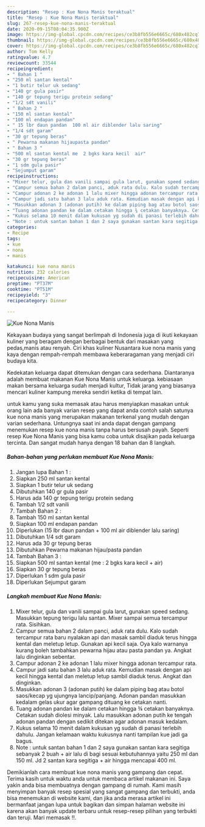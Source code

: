 ```yaml
---
description: "Resep : Kue Nona Manis teraktual"
title: "Resep : Kue Nona Manis teraktual"
slug: 267-resep-kue-nona-manis-teraktual
date: 2020-09-15T08:04:35.900Z
image: https://img-global.cpcdn.com/recipes/ce3b8fb556e6665c/680x482cq70/kue-nona-manis-foto-resep-utama.jpg
thumbnail: https://img-global.cpcdn.com/recipes/ce3b8fb556e6665c/680x482cq70/kue-nona-manis-foto-resep-utama.jpg
cover: https://img-global.cpcdn.com/recipes/ce3b8fb556e6665c/680x482cq70/kue-nona-manis-foto-resep-utama.jpg
author: Tom Kelly
ratingvalue: 4.7
reviewcount: 33544
recipeingredient:
- " Bahan 1 "
- "250 ml santan kental"
- "1 butir telur uk sedang"
- "140 gr gula pasir"
- "140 gr tepung terigu protein sedang"
- "1/2 sdt vanili"
- " Bahan 2 "
- "150 ml santan kental"
- "100 ml endapan pandan"
- " 15 lbr daun pandan  100 ml air diblender lalu saring"
- "1/4 sdt garam"
- "30 gr tepung beras"
- " Pewarna makanan hijaupasta pandan"
- " Bahan 3 "
- "500 ml santan kental me  2 bgks kara kecil  air"
- "30 gr tepung beras"
- "1 sdm gula pasir"
- "Sejumput garam"
recipeinstructions:
- "Mixer telur, gula dan vanili sampai gula larut, gunakan speed sedang. Masukkan tepung terigu lalu santan. Mixer sampai semua tercampur rata. Sisihkan."
- "Campur semua bahan 2 dalam panci, aduk rata dulu. Kalo sudah tercampur rata baru nyalakan api dan masak sambil diaduk terus hingga kental dan meletup letup. Gunakan api kecil saja. Oya kalo warnanya kurang boleh tambahkan pewarna hijau atau pasta pandan ya. Angkat lalu dinginkan sebentar."
- "Campur adonan 2 ke adonan 1 lalu mixer hingga adonan tercampur rata."
- "Campur jadi satu bahan 3 lalu aduk rata. Kemudian masak dengan api kecil hingga kental dan meletup letup sambil diaduk terus. Angkat dan dinginkan."
- "Masukkan adonan 3 (adonan putih) ke dalam piping bag atau botol saos/kecap yg ujungnya lancip/panjang. Adonan pandan masukkan kedalam gelas ukur agar gampang dituang ke cetakan nanti."
- "Tuang adonan pandan ke dalam cetakan hingga ¾ cetakan banyaknya. Cetakan sudah diolesi minyak. Lalu masukkan adonan putih ke tengah adonan pandan dengan sedikit ditekan agar adonan masuk kedalam."
- "Kukus selama 10 menit dalam kukusan yg sudah di panasi terlebih dahulu. Jangan kelamaan waktu kukusnya nanti tampilan kue jadi ga bagus."
- "Note : untuk santan bahan 1 dan 2 saya gunakan santan kara segitiga sebanyak 2 buah + air lalu di bagi sesuai kebutuhannya yaitu 250 ml dan 150 ml. Jd 2 santan kara segitiga + air hingga mencapai 400 ml."
categories:
- Recipe
tags:
- kue
- nona
- manis

katakunci: kue nona manis 
nutrition: 232 calories
recipecuisine: American
preptime: "PT37M"
cooktime: "PT51M"
recipeyield: "3"
recipecategory: Dinner

---
```



![Kue Nona Manis](https://img-global.cpcdn.com/recipes/ce3b8fb556e6665c/680x482cq70/kue-nona-manis-foto-resep-utama.jpg)

Kekayaan budaya yang sangat berlimpah di Indonesia juga di ikuti kekayaan kuliner yang beragam dengan berbagai bentuk dari masakan yang pedas,manis atau renyah. Ciri khas kuliner Nusantara kue nona manis yang kaya dengan rempah-rempah membawa keberaragaman yang menjadi ciri budaya kita.




Kedekatan keluarga dapat ditemukan dengan cara sederhana. Diantaranya adalah membuat makanan Kue Nona Manis untuk keluarga. kebiasaan makan bersama keluarga sudah menjadi kultur, Tidak jarang yang biasanya mencari kuliner kampung mereka sendiri ketika di tempat lain.

untuk kamu yang suka memasak atau harus menyiapkan masakan untuk orang lain ada banyak varian resep yang dapat anda contoh salah satunya kue nona manis yang merupakan makanan terkenal yang mudah dengan varian sederhana. Untungnya saat ini anda dapat dengan gampang menemukan resep kue nona manis tanpa harus bersusah payah.
Seperti resep Kue Nona Manis yang bisa kamu coba untuk disajikan pada keluarga tercinta. Dan sangat mudah hanya dengan 18 bahan dan 8 langkah.


<!--inarticleads1-->

##### Bahan-bahan yang perlukan membuat Kue Nona Manis:

1. Jangan lupa  Bahan 1 :
1. Siapkan 250 ml santan kental
1. Siapkan 1 butir telur uk sedang
1. Dibutuhkan 140 gr gula pasir
1. Harus ada 140 gr tepung terigu protein sedang
1. Tambah 1/2 sdt vanili
1. Tambah  Bahan 2 :
1. Tambah 150 ml santan kental
1. Siapkan 100 ml endapan pandan
1. Diperlukan  (15 lbr daun pandan + 100 ml air diblender lalu saring)
1. Dibutuhkan 1/4 sdt garam
1. Harus ada 30 gr tepung beras
1. Dibutuhkan  Pewarna makanan hijau/pasta pandan
1. Tambah  Bahan 3 :
1. Siapkan 500 ml santan kental (me : 2 bgks kara kecil + air)
1. Siapkan 30 gr tepung beras
1. Diperlukan 1 sdm gula pasir
1. Diperlukan Sejumput garam




<!--inarticleads2-->

##### Langkah membuat  Kue Nona Manis:

1. Mixer telur, gula dan vanili sampai gula larut, gunakan speed sedang. Masukkan tepung terigu lalu santan. Mixer sampai semua tercampur rata. Sisihkan.
1. Campur semua bahan 2 dalam panci, aduk rata dulu. Kalo sudah tercampur rata baru nyalakan api dan masak sambil diaduk terus hingga kental dan meletup letup. Gunakan api kecil saja. Oya kalo warnanya kurang boleh tambahkan pewarna hijau atau pasta pandan ya. Angkat lalu dinginkan sebentar.
1. Campur adonan 2 ke adonan 1 lalu mixer hingga adonan tercampur rata.
1. Campur jadi satu bahan 3 lalu aduk rata. Kemudian masak dengan api kecil hingga kental dan meletup letup sambil diaduk terus. Angkat dan dinginkan.
1. Masukkan adonan 3 (adonan putih) ke dalam piping bag atau botol saos/kecap yg ujungnya lancip/panjang. Adonan pandan masukkan kedalam gelas ukur agar gampang dituang ke cetakan nanti.
1. Tuang adonan pandan ke dalam cetakan hingga ¾ cetakan banyaknya. Cetakan sudah diolesi minyak. Lalu masukkan adonan putih ke tengah adonan pandan dengan sedikit ditekan agar adonan masuk kedalam.
1. Kukus selama 10 menit dalam kukusan yg sudah di panasi terlebih dahulu. Jangan kelamaan waktu kukusnya nanti tampilan kue jadi ga bagus.
1. Note : untuk santan bahan 1 dan 2 saya gunakan santan kara segitiga sebanyak 2 buah + air lalu di bagi sesuai kebutuhannya yaitu 250 ml dan 150 ml. Jd 2 santan kara segitiga + air hingga mencapai 400 ml.




Demikianlah cara membuat kue nona manis yang gampang dan cepat. Terima kasih untuk waktu anda untuk membaca artikel makanan ini. Saya yakin anda bisa membuatnya dengan gampang di rumah. Kami masih menyimpan banyak resep spesial yang sangat gampang dan terbukti, anda bisa menemukan di website kami, dan jika anda merasa artikel ini bermanfaat jangan lupa untuk bagikan dan simpan halaman website ini karena akan banyak update terbaru untuk resep-resep pilihan yang terbukti dan teruji. Mari memasak !!. 

